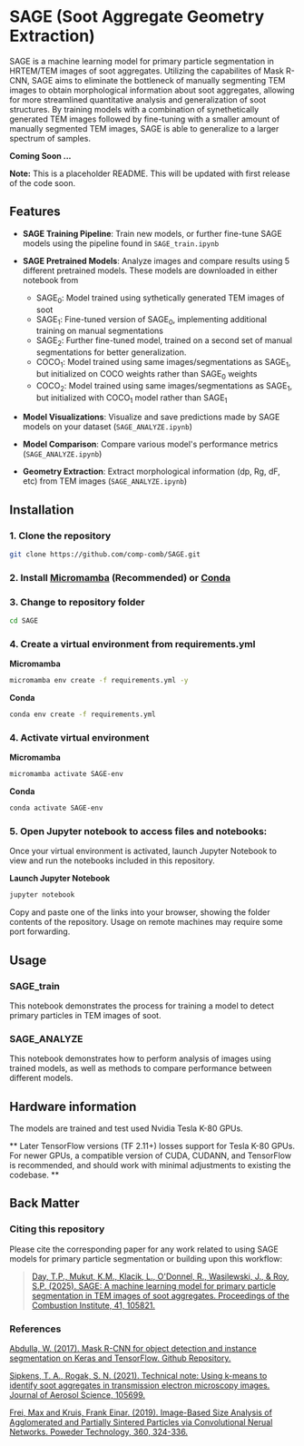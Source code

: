 # SAGE (Soot Aggregate Geometry Extraction)
SAGE is a machine learning model for primary particle segmentation in HRTEM/TEM images of soot aggregates.  Utilizing the capabilites of Mask R-CNN, SAGE aims to eliminate the bottleneck of manually segmenting TEM images to obtain morphological information about soot aggregates, allowing for more streamlined quantitative analysis and generalization of soot structures. By training models with a combination of synethetically generated TEM images followed by fine-tuning with a smaller amount of manually segmented TEM images, SAGE is able to generalize to a larger spectrum of samples.


**__Coming Soon ...__**

**Note:**
This is a placeholder README. This will be updated with first release of the code soon.

## Features
- **SAGE Training Pipeline**: Train new models, or further fine-tune SAGE models using the pipeline found in `SAGE_train.ipynb`


- **SAGE Pretrained Models**: Analyze images and compare results using 5 different pretrained models. These models are downloaded in either notebook from 
    - SAGE<sub>0</sub>: Model trained using sythetically generated TEM images of soot
    - SAGE<sub>1</sub>: Fine-tuned version of SAGE<sub>0</sub>, implementing additional training on manual segmentations 
    - SAGE<sub>2</sub>: Further fine-tuned model, trained on a second set of manual segmentations for better generalization.
    - COCO<sub>1</sub>: Model trained using same images/segmentations as SAGE<sub>1</sub>, but initialized on COCO weights rather than SAGE<sub>0</sub> weights
    - COCO<sub>2</sub>: Model trained using same images/segmentations as SAGE<sub>1</sub>, but initialized with COCO<sub>1</sub> model rather than SAGE<sub>1</sub>
- **Model Visualizations**: Visualize and save predictions made by SAGE models on your dataset (`SAGE_ANALYZE.ipynb`)
- **Model Comparison**: Compare various model's performance metrics (`SAGE_ANALYZE.ipynb`)
- **Geometry Extraction**: Extract morphological information (dp, Rg, dF, etc) from TEM images (`SAGE_ANALYZE.ipynb`)

## Installation

### 1. Clone the repository
```bash
git clone https://github.com/comp-comb/SAGE.git
```
### 2. Install [Micromamba](https://mamba.readthedocs.io/en/latest/installation/micromamba-installation.html) (Recommended) or [Conda](https://docs.conda.io/projects/conda/en/latest/user-guide/install/index.html)

### 3. Change to repository folder

```bash
cd SAGE
```

### 4. Create a virtual environment from requirements.yml
**Micromamba**
```bash
micromamba env create -f requirements.yml -y
```
**Conda**
```bash
conda env create -f requirements.yml
```

### 4. Activate virtual environment
**Micromamba**
```bash
micromamba activate SAGE-env
```
**Conda**
```bash
conda activate SAGE-env
```

### 5. Open Jupyter notebook to access files and notebooks:
Once your virtual environment is activated, launch Jupyter Notebook to view and run the notebooks included in this repository. 

**Launch Jupyter Notebook**
```bash
jupyter notebook
```
Copy and paste one of the links into your browser, showing the folder contents of the repository. Usage on remote machines may require some port forwarding. 

## Usage

### SAGE_train
This notebook demonstrates the process for training a model to detect primary particles in TEM images of soot.

### SAGE_ANALYZE
This notebook demonstrates how to perform analysis of images using trained models, as well as methods to compare performance between different models.


## Hardware information
The models are trained and test used Nvidia Tesla K-80 GPUs.

** Later TensorFlow versions (TF 2.11+) losses support for Tesla K-80 GPUs. For newer GPUs, a compatible version of CUDA, CUDANN, and TensorFlow is recommended, and should work with minimal adjustments to existing the codebase. **


## Back Matter
### Citing this repository

Please cite the corresponding paper for any work related to using SAGE models for primary particle segmentation or building upon this workflow:
> [Day, T.P., Mukut, K.M., Klacik, L., O'Donnel, R., Wasilewski, J., & Roy, S.P. (2025). SAGE: A machine learning model for primary particle segmentation in TEM images of soot aggregates. Proceedings of the Combustion Institute, 41, 105821.][sage]

### References

[Abdulla, W. (2017). Mask R-CNN for object detection and instance segmentation on Keras and TensorFlow. Github Repository.][matterportmaskrcnn]

[Sipkens, T. A., Rogak, S. N. (2021). Technical note: Using k-means to identify soot aggregates in transmission electron microscopy images. Journal of Aerosol Science, 105699.][atems]

[Frei, Max and Kruis, Frank Einar. (2019). Image-Based Size Analysis of Agglomerated and Partially Sintered Particles via Convolutional Nerual Networks. Poweder Technology, 360, 324-336.][paddle]

[sage]: https://doi.org/10.1016/j.proci.2025.105821
[matterportmaskrcnn]: https://github.com/matterport/Mask_RCNN
[atems]: https://doi.org/10.1016/j.jaerosci.2020.105699
[paddle]: https://doi.org/10.1016/j.powtec.2019.10.020